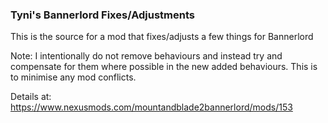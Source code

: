 ### Tyni's Bannerlord Fixes/Adjustments

This is the source for a mod that fixes/adjusts a few things for Bannerlord

Note: I intentionally do not remove behaviours and instead try and
compensate for them where possible in the new added behaviours.
This is to minimise any mod conflicts.

Details at:
https://www.nexusmods.com/mountandblade2bannerlord/mods/153